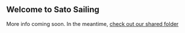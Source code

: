 ## Welcome to Sato Sailing

More info coming soon.   In the meantime, [check out our shared folder](https://drive.google.com/drive/folders/0B7xS-e7S036gT0QzNGpURHl4LTA)
